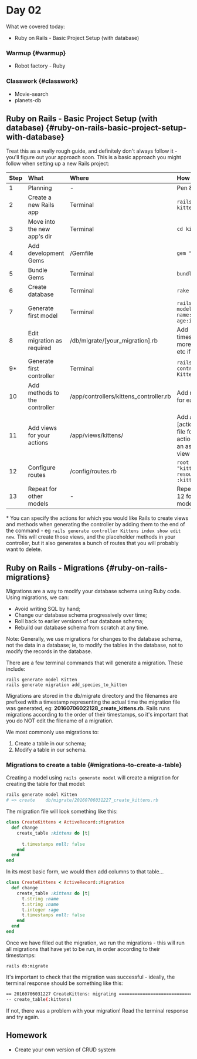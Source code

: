 # Day 02

What we covered today:

* Ruby on Rails - Basic Project Setup \(with database\)

### Warmup {#warmup}

* Robot factory - Ruby​

### Classwork {#classwork}

* ​Movie-search
* ​planets-db

## Ruby on Rails - Basic Project Setup \(with database\) {#ruby-on-rails-basic-project-setup-with-database}

Treat this as a really rough guide, and definitely don't always follow it - you'll figure out your approach soon. This is a basic approach you might follow when setting up a new Rails project:

| Step | What | Where | How |
| :--- | :--- | :--- | :--- |
| 1 | Planning | - | Pen & paper |
| 2 | Create a new Rails app | Terminal | `rails new kitten_party` |
| 3 | Move into the new app's dir | Terminal | `cd kitten_party` |
| 4 | Add development Gems | /Gemfile | `gem "pry-rails"`  |
| 5 | Bundle Gems | Terminal | `bundle` |
| 6 | Create database | Terminal | `rake db:create` |
| 7 | Generate first model | Terminal | `rails generate model Kitten name:string age:integer` |
| 8 | Edit migration as required | /db/migrate/\[your\_migration\].rb | Add timestamps, more columns, etc if required. |
| 9\* | Generate first controller | Terminal | `rails generate controller Kittens` |
| 10 | Add methods to the controller | /app/controllers/kittens\_controller.rb | Add methods for each action |
| 11 | Add views for your actions | /app/views/kittens/ | Add an \[action\].html.erb file for each action that has an associated view |
| 12 | Configure routes | /config/routes.rb | `root :to => "kittens#index"` `resources :kittens` |
| 13 | Repeat for other models | - | Repeat steps 7-12 for each model |

\* You can specify the actions for which you would like Rails to create views and methods when generating the controller by adding them to the end of the command - eg `rails generate controller Kittens index show edit new`. This will create those views, and the placeholder methods in your controller, but it also generates a bunch of routes that you will probably want to delete.

## Ruby on Rails - Migrations {#ruby-on-rails-migrations}

Migrations are a way to modify your database schema using Ruby code. Using migrations, we can:

* Avoid writing SQL by hand;
* Change our database schema progressively over time;
* Roll back to earlier versions of our database schema;
* Rebuild our database schema from scratch at any time.

Note: Generally, we use migrations for changes to the database schema, not the data in a database; ie, to modify the tables in the database, not to modify the records in the database.

There are a few terminal commands that will generate a migration. These include:

```text
rails generate model Kitten
rails generate migration add_species_to_kitten
```

Migrations are stored in the db/migrate directory and the filenames are prefixed with a timestamp representing the actual time the migration file was generated, eg: **20160706022128\_create\_kittens.rb**. Rails runs migrations according to the order of their timestamps, so it's important that you do NOT edit the filename of a migration.

We most commonly use migrations to:

1. Create a table in our schema;
2. Modify a table in our schema.

### Migrations to create a table {#migrations-to-create-a-table}

Creating a model using `rails generate model` will create a migration for creating the table for that model:

```bash
rails generate model Kitten
# => create    db/migrate/20160706031227_create_kittens.rb
```

The migration file will look something like this:

```ruby
class CreateKittens < ActiveRecord::Migration
  def change
    create_table :kittens do |t|
​
      t.timestamps null: false
    end
  end
end
```

In its most basic form, we would then add columns to that table...

```ruby
class CreateKittens < ActiveRecord::Migration
  def change
    create_table :kittens do |t|
      t.string :name
      t.string :name
      t.integer :age
      t.timestamps null: false
    end
  end
end
```

Once we have filled out the migration, we run the migrations - this will run all migrations that have yet to be run, in order according to their timestamps:

```text
rails db:migrate
```

It's important to check that the migration was successful - ideally, the terminal response should be something like this:

```bash
== 20160706031227 CreateKittens: migrating ====================================
-- create_table(:kittens)
```

If not, there was a problem with your migration! Read the terminal response and try again.

## Homework

* Create your own version of CRUD system

  


